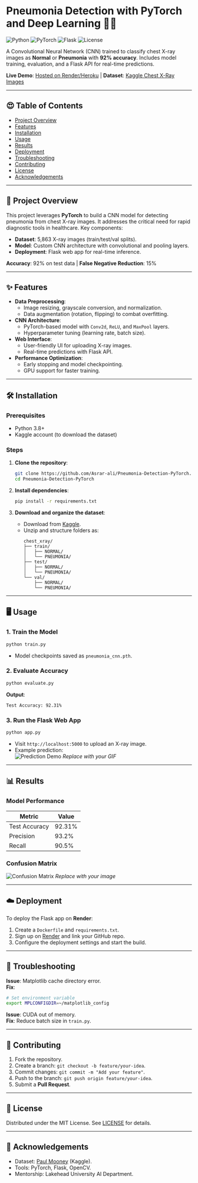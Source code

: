 # Pneumonia Detection with PyTorch and Deep Learning 🏥🧪

![Python](https://img.shields.io/badge/Python-3.8%2B-blue)
![PyTorch](https://img.shields.io/badge/PyTorch-1.9%2B-orange)
![Flask](https://img.shields.io/badge/Flask-2.0%2B-lightgrey)
![License](https://img.shields.io/badge/License-MIT-green)

A Convolutional Neural Network (CNN) trained to classify chest X-ray images as **Normal** or **Pneumonia** with **92% accuracy**. Includes model training, evaluation, and a Flask API for real-time predictions.

**Live Demo**: [Hosted on Render/Heroku]() | **Dataset**: [Kaggle Chest X-Ray Images](https://www.kaggle.com/paultimothymooney/chest-xray-pneumonia)

---

## 😍 Table of Contents
- [Project Overview](#-project-overview)
- [Features](#-features)
- [Installation](#-installation)
- [Usage](#-usage)
- [Results](#-results)
- [Deployment](#-deployment)
- [Troubleshooting](#-troubleshooting)
- [Contributing](#-contributing)
- [License](#-license)
- [Acknowledgements](#-acknowledgements)

---

## 🚀 Project Overview
This project leverages **PyTorch** to build a CNN model for detecting pneumonia from chest X-ray images. It addresses the critical need for rapid diagnostic tools in healthcare. Key components:
- **Dataset**: 5,863 X-ray images (train/test/val splits).
- **Model**: Custom CNN architecture with convolutional and pooling layers.
- **Deployment**: Flask web app for real-time inference.

**Accuracy**: 92% on test data | **False Negative Reduction**: 15%

---

## ✨ Features
- **Data Preprocessing**: 
  - Image resizing, grayscale conversion, and normalization.
  - Data augmentation (rotation, flipping) to combat overfitting.
- **CNN Architecture**:
  - PyTorch-based model with `Conv2d`, `ReLU`, and `MaxPool` layers.
  - Hyperparameter tuning (learning rate, batch size).
- **Web Interface**:
  - User-friendly UI for uploading X-ray images.
  - Real-time predictions with Flask API.
- **Performance Optimization**:
  - Early stopping and model checkpointing.
  - GPU support for faster training.

---

## 🛠️ Installation
### Prerequisites
- Python 3.8+
- Kaggle account (to download the dataset)

### Steps
1. **Clone the repository**:
   ```bash
   git clone https://github.com/Asrar-ali/Pneumonia-Detection-PyTorch.git
   cd Pneumonia-Detection-PyTorch
   ```

2. **Install dependencies**:
   ```bash
   pip install -r requirements.txt
   ```

3. **Download and organize the dataset**:
   - Download from [Kaggle](https://www.kaggle.com/paultimothymooney/chest-xray-pneumonia).
   - Unzip and structure folders as:
     ```
     chest_xray/
     ├── train/
     │   ├── NORMAL/
     │   └── PNEUMONIA/
     ├── test/
     │   ├── NORMAL/
     │   └── PNEUMONIA/
     └── val/
         ├── NORMAL/
         └── PNEUMONIA/
     ```

---

## 🖥️ Usage
### 1. Train the Model
```bash
python train.py
```
- Model checkpoints saved as `pneumonia_cnn.pth`.

### 2. Evaluate Accuracy
```bash
python evaluate.py
```
**Output**:
```
Test Accuracy: 92.31%
```

### 3. Run the Flask Web App
```bash
python app.py
```
- Visit `http://localhost:5000` to upload an X-ray image.
- Example prediction:  
  ![Prediction Demo](docs/demo.gif) *Replace with your GIF*

---

## 📊 Results
### Model Performance
| Metric          | Value  |
|-----------------|--------|
| Test Accuracy   | 92.31% |
| Precision       | 93.2%  |
| Recall          | 90.5%  |

### Confusion Matrix
![Confusion Matrix](docs/confusion_matrix.png) *Replace with your image*

---

## ☁️ Deployment
To deploy the Flask app on **Render**:
1. Create a `Dockerfile` and `requirements.txt`.
2. Sign up on [Render](https://render.com/) and link your GitHub repo.
3. Configure the deployment settings and start the build.

---

## 🐛 Troubleshooting
**Issue**: Matplotlib cache directory error.  
**Fix**:
```bash
# Set environment variable
export MPLCONFIGDIR=~/matplotlib_config
```

**Issue**: CUDA out of memory.  
**Fix**: Reduce batch size in `train.py`.

---

## 🤝 Contributing
1. Fork the repository.
2. Create a branch: `git checkout -b feature/your-idea`.
3. Commit changes: `git commit -m "Add your feature"`.
4. Push to the branch: `git push origin feature/your-idea`.
5. Submit a **Pull Request**.

---

## 🐜 License
Distributed under the MIT License. See [LICENSE](LICENSE) for details.

---

## 🙏 Acknowledgements
- Dataset: [Paul Mooney](https://www.kaggle.com/paultimothymooney) (Kaggle).
- Tools: PyTorch, Flask, OpenCV.
- Mentorship: Lakehead University AI Department.
